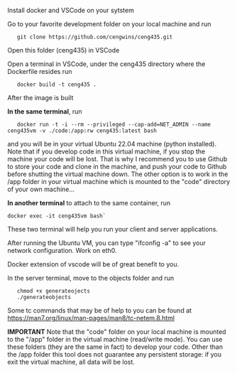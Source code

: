 
Install docker and VSCode on your sytstem

Go to your favorite development folder on your local machine and run

```
   git clone https://github.com/cengwins/ceng435.git
```

Open this folder (ceng435) in VSCode

Open a terminal in VSCode, under the ceng435 directory where the Dockerfile resides run

```
   docker build -t ceng435 .
```

After the image is built

**In the same terminal**, run

```
   docker run -t -i --rm --privileged --cap-add=NET_ADMIN --name ceng435vm -v ./code:/app:rw ceng435:latest bash
```

and you will be in your virtual Ubuntu 22.04 machine (python installed). Note that if you develop code in this virtual machine, if you stop the machine your code will be lost. That is why I recommend you to use Github to store your code and clone in the machine, and push your code to Github before shutting the virtual machine down. The other option is to work in the /app folder in your virtual machine which is mounted to the "code" directory of your own machine...

**In another terminal** to attach to the same container, run

```
docker exec -it ceng435vm bash`
```

These two terminal will help you run your client and server applications.

After running the Ubuntu VM, you can type "ifconfig -a" to see your network configuration. Work on eth0.

Docker extension of vscode will be of great benefit to you.

In the server terminal, move to the objects folder and run

```
   chmod +x generateojects
   ./generateobjects
```

Some tc commands that may be of help to you can be found at https://man7.org/linux/man-pages/man8/tc-netem.8.html

**IMPORTANT** Note that the "code" folder on your local machine is mounted to the "/app" folder in the virtual machine (read/write mode). You can use these folders (they are the same in fact) to develop your code. Other than the /app folder this tool does not guarantee any persistent storage: if you exit the virtual machine, all data will be lost.



